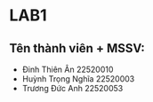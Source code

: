 # LAB1
## Tên thành viên + MSSV:
- Đinh Thiên Ân 22520010
- Huỳnh Trọng Nghĩa 22520003
- Trương Đức Anh 22520053

